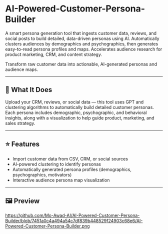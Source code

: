 # AI-Powered-Customer-Persona-Builder
A smart persona generation tool that ingests customer data, reviews, and social posts to build detailed, data-driven personas using AI. Automatically clusters audiences by demographics and psychographics, then generates easy-to-read persona profiles and maps. Accelerates audience research for product marketing, CRM, and content strategy.

Transform raw customer data into actionable, AI-generated personas and audience maps.

---

## 🚀 What It Does
Upload your CRM, reviews, or social data — this tool uses GPT and clustering algorithms to automatically build detailed customer personas. Each persona includes demographic, psychographic, and behavioral insights, along with a visualization to help guide product, marketing, and sales strategy.

---

## ⭐ Features
- Import customer data from CSV, CRM, or social sources
- AI-powered clustering to identify personas
- Automatically generated persona profiles (demographics, psychographics, motivators)
- Interactive audience persona map visualization

---

## 🖼️ Preview
https://github.com/Mo-Awad-AI/AI-Powered-Customer-Persona-Builder/blob/7451a0c4a494a54c7df839b448529f24903c68e6/AI-Powered-Customer-Persona-Builder.png
